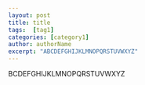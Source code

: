 ```yaml
---
layout: post
title: title
tags:  [tag1]
categories: [category1]
author: authorName
excerpt: "ABCDEFGHIJKLMNOPQRSTUVWXYZ"
---
```

BCDEFGHIJKLMNOPQRSTUVWXYZ


